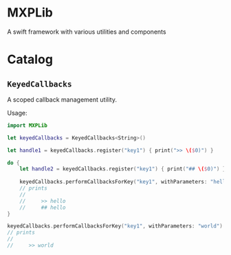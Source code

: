 

# MXPLib
A swift framework with various utilities and components

# Catalog

## `KeyedCallbacks`
A scoped callback management utility.

Usage:

```swift
import MXPLib

let keyedCallbacks = KeyedCallbacks<String>()

let handle1 = keyedCallbacks.register("key1") { print(">> \($0)") }

do {
    let handle2 = keyedCallbacks.register("key1") { print("## \($0)") }
    
    keyedCallbacks.performCallbacksForKey("key1", withParameters: "hello")
    // prints
    //
    //     >> hello
    //     ## hello
}

keyedCallbacks.performCallbacksForKey("key1", withParameters: "world")
// prints
//
//     >> world

```
